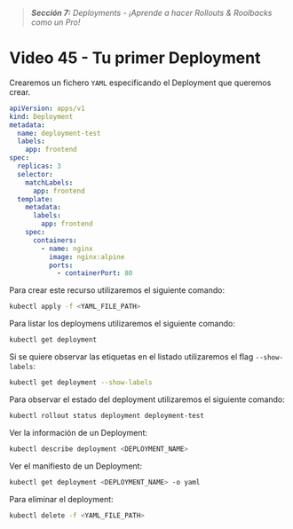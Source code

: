 > _**Sección 7:** Deployments - ¡Aprende a hacer Rollouts & Roolbacks como un Pro!_

# Video 45 - Tu primer Deployment

Crearemos un fichero `YAML` especificando el Deployment que queremos crear.

```yaml
apiVersion: apps/v1
kind: Deployment
metadata:
  name: deployment-test
  labels:
    app: frontend
spec:
  replicas: 3
  selector:
    matchLabels:
      app: frontend
  template:
    metadata:
      labels:
        app: frontend
    spec:
      containers:
        - name: nginx
          image: nginx:alpine
          ports:
            - containerPort: 80
```

Para crear este recurso utilizaremos el siguiente comando:

```bash
kubectl apply -f <YAML_FILE_PATH>
```

Para listar los deploymens utilizaremos el siguiente comando:

```bash
kubectl get deployment
```

Si se quiere observar las etiquetas en el listado utilizaremos el flag `--show-labels`:

```bash
kubectl get deployment --show-labels
```

Para observar el estado del deployment utilizaremos el siguiente comando:

```bash
kubectl rollout status deployment deployment-test
```

Ver la información de un Deployment:

```bash
kubectl describe deployment <DEPLOYMENT_NAME>
```

Ver el manifiesto de un Deployment:

```bash
kubectl get deployment <DEPLOYMENT_NAME> -o yaml
```

Para eliminar el deployment:

```bash
kubectl delete -f <YAML_FILE_PATH>
```